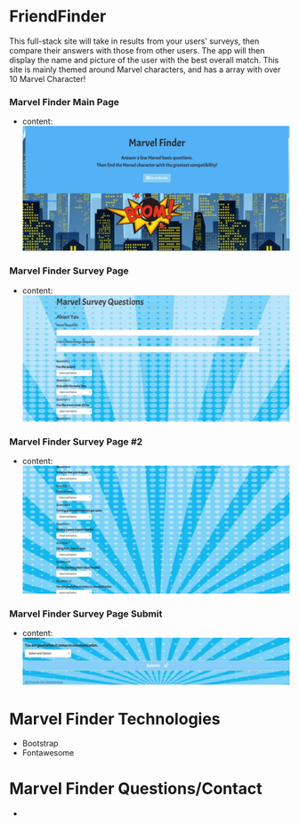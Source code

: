 # FriendFinder
This full-stack site will take in results from your users' surveys, then compare their answers with those from other users. The app will then display the name and picture of the user with the best overall match. This site is mainly themed around Marvel characters, and has a array with over 10 Marvel Character!

### Marvel Finder Main Page
- content: 
![alt text](https://github.com/JohnnyMeloCareer/FriendFinder/blob/master/app/public/assets/images/Marvel%20Finder%20Home%20Page.jpg)

### Marvel Finder Survey Page
- content:
![alt text](https://github.com/JohnnyMeloCareer/FriendFinder/blob/master/app/public/assets/images/Marvel%20Finder%20Survey%20Page.jpg)

### Marvel Finder Survey Page #2
- content:
![alt text](https://github.com/JohnnyMeloCareer/FriendFinder/blob/master/app/public/assets/images/Marvel%20Finder%20Survey%20Page%20%234-10.jpg)

### Marvel Finder Survey Page Submit
- content:
![alt text](https://github.com/JohnnyMeloCareer/FriendFinder/blob/master/app/public/assets/images/Marvel%20Finder%20Survey%20Page%20Submit%20button.jpg)

# Marvel Finder Technologies 
- Bootstrap
- Fontawesome

# Marvel Finder Questions/Contact
- 

